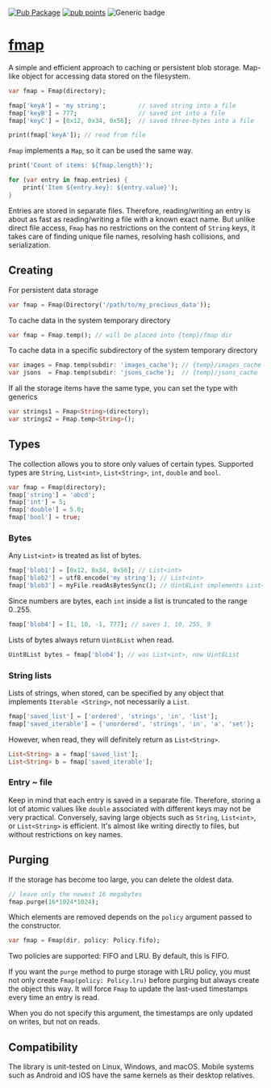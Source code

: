 [![Pub Package](https://img.shields.io/pub/v/fmap.svg)](https://pub.dev/packages/fmap)
[![pub points](https://badges.bar/fmap/pub%20points)](https://pub.dev/fmap/tabular/score)
![Generic badge](https://img.shields.io/badge/tested_on-macOS_|_Ubuntu_|_Windows-blue.svg)

# [fmap](https://github.com/rtmigo/fmap)

A simple and efficient approach to caching or persistent blob storage. Map-like
object for accessing data stored on the filesystem.

``` dart
var fmap = Fmap(directory);

fmap['keyA'] = 'my string';         // saved string into a file
fmap['keyB'] = 777;                 // saved int into a file
fmap['keyC'] = [0x12, 0x34, 0x56];  // saved three-bytes into a file

print(fmap['keyA']); // read from file
```

`Fmap` implements a `Map`, so it can be used the same way.

``` dart
print('Count of items: ${fmap.length}');

for (var entry in fmap.entries) {
    print('Item ${entry.key}: ${entry.value}'); 
}
```

Entries are stored in separate files. Therefore, reading/writing an entry is
about as fast as reading/writing a file with a known exact name. But unlike
direct file access, `Fmap` has no restrictions on the content of `String` keys,
it takes care of finding unique file names, resolving hash collisions, and
serialization.

## Creating

For persistent data storage

``` dart
var fmap = Fmap(Directory('/path/to/my_precious_data'));
```

To cache data in the system temporary directory

``` dart
var fmap = Fmap.temp(); // will be placed into {temp}/fmap dir
```

To cache data in a specific subdirectory of the system temporary directory

``` dart
var images = Fmap.temp(subdir: 'images_cache'); // {temp}/images_cache
var jsons  = Fmap.temp(subdir: 'jsons_cache');  // {temp}/jsons_cache
```

If all the storage items have the same type, you can set the type with generics

``` dart
var strings1 = Fmap<String>(directory);
var strings2 = Fmap.temp<String>();
```


## Types

The collection allows you to store only values of certain types. 
Supported types are `String`, `List<int>`, `List<String>`, `int`, `double` 
and `bool`.

``` dart
var fmap = Fmap(directory);
fmap['string'] = 'abcd';
fmap['int'] = 5;
fmap['double'] = 5.0; 
fmap['bool'] = true;
```

### Bytes

Any `List<int>` is treated as list of bytes.

``` dart
fmap['blob1'] = [0x12, 0x34, 0x56]; // List<int>
fmap['blob2'] = utf8.encode('my string'); // List<int>
fmap['blob3'] = myFile.readAsBytesSync(); // Uint8List implements List<int> 
```

Since numbers are bytes, each `int` inside a list is truncated to the range
0..255.

``` dart
fmap['blob4'] = [1, 10, -1, 777]; // saves 1, 10, 255, 9 
```

Lists of bytes always return `Uint8List` when read.

``` dart
Uint8List bytes = fmap['blob4']; // was List<int>, now Uint8List  
```


### String lists

Lists of strings, when stored, can be specified by any object that implements 
`Iterable <String>`, not necessarily a `List`.

``` dart
fmap['saved_list'] = ['ordered', 'strings', 'in', 'list'];
fmap['saved_iterable'] = {'unordered', 'strings', 'in', 'a', 'set'}; 
```

However, when read, they will definitely return as `List<String>`.

``` dart
List<String> a = fmap['saved_list'];
List<String> b = fmap['saved_iterable'];
```

### Entry ~ file

Keep in mind that each entry is saved in a separate file. Therefore, storing a
lot of atomic values like `double` associated  with different keys may not be
very practical. Conversely, saving large objects such as `String`, `List<int>`,
or `List<String>` is efficient. It's almost like writing directly to files, but
without restrictions on key names.


## Purging

If the storage has become too large, you can delete the oldest data.

``` dart
// leave only the newest 16 megabytes
fmap.purge(16*1024*1024);
```

Which elements are removed depends on the `policy` argument passed to the 
constructor.

``` dart
var fmap = Fmap(dir, policy: Policy.fifo);
```

Two policies are supported: FIFO and LRU. By default, this is FIFO.

If you want the `purge` method to purge storage with LRU policy, you must
not only create `Fmap(policy: Policy.lru)` before purging but always
create the object this way. It will force `Fmap` to update the last-used 
timestamps every time an entry is read.

When you do not specify this argument, the timestamps are only updated on 
writes, but not on reads.

## Compatibility

The library is unit-tested on Linux, Windows, and macOS. Mobile systems such as 
Android and iOS have the same kernels as their desktop relatives. 